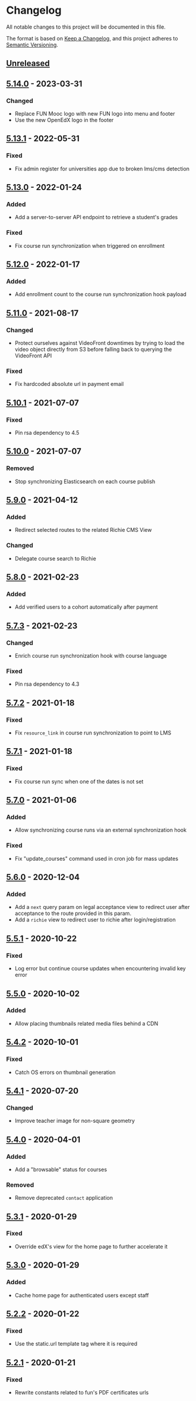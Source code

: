 # Changelog

All notable changes to this project will be documented in this file.

The format is based on [Keep a Changelog](https://keepachangelog.com/en/1.0.0/),
and this project adheres to [Semantic Versioning](https://semver.org/spec/v2.0.0.html).

## [Unreleased]

## [5.14.0] - 2023-03-31

### Changed

- Replace FUN Mooc logo with new FUN logo into menu and footer
- Use the new OpenEdX logo in the footer

## [5.13.1] - 2022-05-31

### Fixed

- Fix admin register for universities app due to broken lms/cms detection

## [5.13.0] - 2022-01-24

### Added

- Add a server-to-server API endpoint to retrieve a student's grades

### Fixed

- Fix course run synchronization when triggered on enrollment

## [5.12.0] - 2022-01-17

### Added

- Add enrollment count to the course run synchronization hook payload

## [5.11.0] - 2021-08-17

### Changed

- Protect ourselves against VideoFront downtimes by trying to load the video
  object directly from S3 before falling back to querying the VideoFront API

### Fixed

- Fix hardcoded absolute url in payment email

## [5.10.1] - 2021-07-07

### Fixed

- Pin rsa dependency to 4.5

## [5.10.0] - 2021-07-07

### Removed

- Stop synchronizing Elasticsearch on each course publish

## [5.9.0] - 2021-04-12

### Added

- Redirect selected routes to the related Richie CMS View

### Changed

- Delegate course search to Richie

## [5.8.0] - 2021-02-23

### Added

- Add verified users to a cohort automatically after payment

## [5.7.3] - 2021-02-23

### Changed

- Enrich course run synchronization hook with course language

### Fixed

- Pin rsa dependency to 4.3

## [5.7.2] - 2021-01-18

### Fixed

- Fix `resource_link` in course run synchronization to point to LMS

## [5.7.1] - 2021-01-18

### Fixed

- Fix course run sync when one of the dates is not set

## [5.7.0] - 2021-01-06

### Added

- Allow synchronizing course runs via an external synchronization hook

### Fixed

- Fix "update_courses" command used in cron job for mass updates

## [5.6.0] - 2020-12-04

### Added

- Add a `next` query param on legal acceptance view to redirect user after
  acceptance to the route provided in this param.
- Add a `richie` view to redirect user to richie after login/registration

## [5.5.1] - 2020-10-22

### Fixed

- Log error but continue course updates when encountering invalid key error

## [5.5.0] - 2020-10-02

### Added

- Allow placing thumbnails related media files behind a CDN

## [5.4.2] - 2020-10-01

### Fixed

- Catch OS errors on thumbnail generation

## [5.4.1] - 2020-07-20

### Changed

- Improve teacher image for non-square geometry

## [5.4.0] - 2020-04-01

### Added

- Add a "browsable" status for courses

### Removed

- Remove deprecated `contact` application

## [5.3.1] - 2020-01-29

### Fixed

- Override edX's view for the home page to further accelerate it

## [5.3.0] - 2020-01-29

### Added

- Cache home page for authenticated users except staff

## [5.2.2] - 2020-01-22

### Fixed

- Use the static.url template tag where it is required

## [5.2.1] - 2020-01-21

### Fixed

- Rewrite constants related to fun's PDF certificates urls

[unreleased]: https://github.com/openfun/fun-apps/compare/v5.14.0...HEAD
[5.14.0]: https://github.com/openfun/fun-apps/compare/v5.13.1...v5.14.0
[5.13.1]: https://github.com/openfun/fun-apps/compare/v5.13.0...v5.13.1
[5.13.0]: https://github.com/openfun/fun-apps/compare/v5.12.0...v5.13.0
[5.12.0]: https://github.com/openfun/fun-apps/compare/v5.11.0...v5.12.0
[5.11.0]: https://github.com/openfun/fun-apps/compare/v5.10.1...v5.11.0
[5.10.1]: https://github.com/openfun/fun-apps/compare/v5.10.0...v5.10.1
[5.10.0]: https://github.com/openfun/fun-apps/compare/v5.9.0...v5.10.0
[5.9.0]: https://github.com/openfun/fun-apps/compare/v5.8.0...v5.9.0
[5.8.0]: https://github.com/openfun/fun-apps/compare/v5.7.3...v5.8.0
[5.7.3]: https://github.com/openfun/fun-apps/compare/v5.7.2...v5.7.3
[5.7.2]: https://github.com/openfun/fun-apps/compare/v5.7.1...v5.7.2
[5.7.1]: https://github.com/openfun/fun-apps/compare/v5.7.0...v5.7.1
[5.7.0]: https://github.com/openfun/fun-apps/compare/v5.6.0...v5.7.0
[5.6.0]: https://github.com/openfun/fun-apps/compare/v5.5.1...v5.6.0
[5.5.1]: https://github.com/openfun/fun-apps/compare/v5.5.0...v5.5.1
[5.5.0]: https://github.com/openfun/fun-apps/compare/v5.4.2...v5.5.0
[5.4.2]: https://github.com/openfun/fun-apps/compare/v5.4.0...v5.4.2
[5.4.1]: https://github.com/openfun/fun-apps/compare/v5.4.0...v5.4.1
[5.4.0]: https://github.com/openfun/fun-apps/compare/v5.3.1...v5.4.0
[5.3.1]: https://github.com/openfun/fun-apps/compare/v5.3.0...v5.3.1
[5.3.0]: https://github.com/openfun/fun-apps/compare/v5.2.2...v5.3.0
[5.2.2]: https://github.com/openfun/fun-apps/compare/v5.2.1...v5.2.2
[5.2.1]: https://github.com/openfun/fun-apps/releases/tag/v5.2.1
[5.2.1]: https://github.com/openfun/fun-apps/releases/tag/v5.2.1
